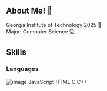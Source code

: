 ## About Me! 👋
Georgia Institute of Technology 2025 🐝  
Major: Computer Science 💻  

## Skills
### Languages
![image](https://github.com/calvinc903/calvinc903/assets/89477526/b10d3f4c-8ca1-44cb-944b-32888603d5b0)
JavaScript
HTML
C
C++
<!--
To add:
- I'm curently working on
- check out my personal website
- resume
- linkedin
- short intro
- school
- grad year

| Langauge | Relevant Projects |
| ----------- | ----------- |
| Java | <ul><li>A</li><li>B</li><li>C</li></ul> |





**calvinc903/calvinc903** is a ✨ _special_ ✨ repository because its `README.md` (this file) appears on your GitHub profile.

Here are some ideas to get you started:

- 🔭 I’m currently working on ...
- 🌱 I’m currently learning ...
- 👯 I’m looking to collaborate on ...
- 🤔 I’m looking for help with ...
- 💬 Ask me about ...
- 📫 How to reach me: ...
- 😄 Pronouns: ...
- ⚡ Fun fact: ...
-->
